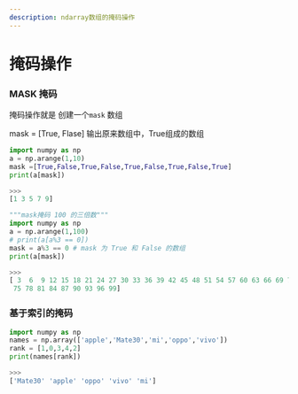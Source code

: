 ```yaml
---
description: ndarray数组的掩码操作
---
```


# 掩码操作

### MASK 掩码

掩码操作就是 创建一个`mask` 数组

mask = \[True, Flase] 输出原来数组中，True组成的数组

```python
import numpy as np
a = np.arange(1,10)
mask =[True,False,True,False,True,False,True,False,True]
print(a[mask])

>>>
[1 3 5 7 9]
```

```python
"""mask掩码 100 的三倍数"""
import numpy as np
a = np.arange(1,100)
# print(a[a%3 == 0])
mask = a%3 == 0 # mask 为 True 和 False 的数组
print(a[mask])

>>>
[ 3  6  9 12 15 18 21 24 27 30 33 36 39 42 45 48 51 54 57 60 63 66 69 72
 75 78 81 84 87 90 93 96 99]
```

### 基于索引的掩码

```python
import numpy as np
names = np.array(['apple','Mate30','mi','oppo','vivo'])
rank = [1,0,3,4,2]
print(names[rank])

>>>
['Mate30' 'apple' 'oppo' 'vivo' 'mi']
```
